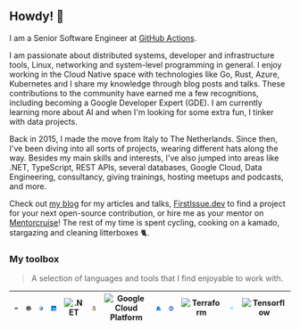 ## Howdy! 👋

I am a Senior Software Engineer at [GitHub Actions](https://github.com/features/actions).

I am passionate about distributed systems, developer and infrastructure tools, Linux, networking and system-level programming in general. I enjoy working in the Cloud Native space with technologies like Go, Rust, Azure, Kubernetes and I share my knowledge through blog posts and talks. These contributions to the community have earned me a few recognitions, including becoming a Google Developer Expert (GDE). I am currently learning more about AI and when I'm looking for some extra fun, I tinker with data projects.

Back in 2015, I made the move from Italy to The Netherlands. Since then, I've been diving into all sorts of projects, wearing different hats along the way. Besides my main skills and interests, I've also jumped into areas like .NET, TypeScript, REST APIs, several databases, Google Cloud, Data Engineering, consultancy, giving trainings, hosting meetups and podcasts, and more.

Check out [my blog](https://cavall.in) for my articles and talks, [FirstIssue.dev](https://firstissue.dev) to find a project for your next open-source contribution, or hire me as your mentor on [Mentorcruise](https://mentorcruise.com/mentor/lucacavallin/)! The rest of my time is spent cycling, cooking on a kamado, stargazing and cleaning litterboxes 🐈.

### My toolbox
> A selection of languages and tools that I find enjoyable to work with.

| <img align="center" alt="Golang" style="width:3rem;" src="https://raw.githubusercontent.com/github/explore/80688e429a7d4ef2fca1e82350fe8e3517d3494d/topics/go/go.png" /> | <img align="center" alt="Rust" style="width:3rem;" src="https://raw.githubusercontent.com/github/explore/80688e429a7d4ef2fca1e82350fe8e3517d3494d/topics/rust/rust.png" /> | <img align="center" alt="C" style="width:3rem;" src="https://raw.githubusercontent.com/github/explore/f3e22f0dca2be955676bc70d6214b95b13354ee8/topics/c/c.png" /> | <img align="center" alt="TypeScript" style="width:3rem;" src="https://raw.githubusercontent.com/github/explore/80688e429a7d4ef2fca1e82350fe8e3517d3494d/topics/typescript/typescript.png" /> | <img align="center" alt=".NET" style="width:3rem;" src="https://avatars.githubusercontent.com/u/9141961?s=200&v=4" /> | <img align="center" alt="Linux" style="width:3rem;" src="https://raw.githubusercontent.com/github/explore/80688e429a7d4ef2fca1e82350fe8e3517d3494d/topics/linux/linux.png" /> | <img align="center" alt="Google Cloud Platform" style="width:3rem;" src="https://avatars.githubusercontent.com/u/2810941?s=200&v=4" /> | <img align="center" alt="Azure" style="width:3rem;" src="https://raw.githubusercontent.com/github/explore/eaef8552d8b082ffafe2bfc8a5023d47da904aac/topics/azure/azure.png" /> | <img align="center" alt="Kubernetes" style="width:3rem;" src="https://raw.githubusercontent.com/github/explore/80688e429a7d4ef2fca1e82350fe8e3517d3494d/topics/kubernetes/kubernetes.png" /> | <img align="center" alt="Terraform" style="width:3rem;" src="https://avatars.githubusercontent.com/u/52939924?v=4" /> | <img align="center" alt="React.js" style="width:3rem;" src="https://raw.githubusercontent.com/github/explore/80688e429a7d4ef2fca1e82350fe8e3517d3494d/topics/react/react.png" /> | <img align="center" alt="Tensorflow" style="width:3rem;" src="https://avatars.githubusercontent.com/u/52924476?s=200&v=4" />  |
| - | - | - | - | - | - | - | - | - | - | - | - |
